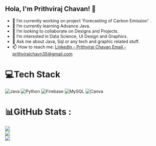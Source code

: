 ## Hola, I'm Prithviraj Chavan! 👋

- 🔭 I’m currently working on project 'Forecasting of Carbon Emission' .
- 🌱 I’m currently learning Advance Java.
- 👯 I’m looking to collaborate on Designs and Projects.
- 👀 I’m interested in Data Science, UI Design and Graphics.
- 💬 Ask me about Java, Sql or any tech and graphic related stuff.
- 📫 How to reach me: [LinkedIn - Prithviraj Chavan](https://www.linkedin.com/in/prithviraj-chavan-b915bb1ab/),[Email - prithvirajchavn35@gmail.com](mailto:recipient@prithvirajchavn35@gmail.com)


# 💻Tech Stack
![Java](https://img.shields.io/badge/java-%23ED8B00.svg?style=for-the-badge&logo=java&logoColor=white)  ![Python](https://img.shields.io/badge/python-3670A0?style=for-the-badge&logo=python&logoColor=ffdd54) ![Firebase](https://img.shields.io/badge/firebase-%23039BE5.svg?style=for-the-badge&logo=firebase)   ![MySQL](https://img.shields.io/badge/mysql-%2300f.svg?style=for-the-badge&logo=mysql&logoColor=white) ![Canva](https://img.shields.io/badge/Canva-%2300C4CC.svg?style=for-the-badge&logo=Canva&logoColor=white) 

# 📊GitHub Stats :
![](https://github-readme-stats.vercel.app/api?username=prithvirajvesit&theme=flag-india&hide_border=true&include_all_commits=false&count_private=false)<br/>
![](https://github-readme-streak-stats.herokuapp.com/?user=prithvirajvesit&theme=flag-india&hide_border=true)<br/>
![](https://github-readme-stats.vercel.app/api/top-langs/?username=prithvirajvesit&theme=flag-india&hide_border=true&include_all_commits=false&count_private=false&layout=compact)
